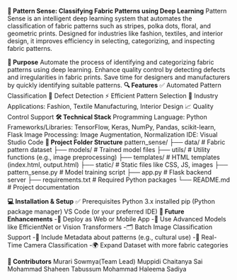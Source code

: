 **🧵 Pattern Sense: Classifying Fabric Patterns using Deep Learning**
Pattern Sense is an intelligent deep learning system that automates the classification of fabric patterns such as stripes, polka dots, floral, and geometric prints. Designed for industries like fashion, textiles, and interior design, it improves efficiency in selecting, categorizing, and inspecting fabric patterns.

**🎯 Purpose**
Automate the process of identifying and categorizing fabric patterns using deep learning.
Enhance quality control by detecting defects and irregularities in fabric prints.
Save time for designers and manufacturers by quickly identifying suitable patterns.
**🔍 Features**
✅ Automated Pattern Classification
🧪 Defect Detection
⚡ Efficient Pattern Selection
🧵 Industry Applications: Fashion, Textile Manufacturing, Interior Design
📈 Quality Control Support
**🛠 Technical Stack**
Programming Language: Python
Frameworks/Libraries: TensorFlow, Keras, NumPy, Pandas, scikit-learn, Flask
Image Processing: Image Augmentation, Normalization
IDE: Visual Studio Code
**📁 Project Folder Structure**
pattern_sense/ ├── data/ # Fabric pattern dataset ├── models/ # Trained model files ├── utils/ # Utility functions (e.g., image preprocessing) ├── templates/ # HTML templates (index.html, output.html) ├── static/ # Static files like CSS, JS, images ├── pattern_sense.py # Model training script ├── app.py # Flask backend server ├── requirements.txt # Required Python packages └── README.md # Project documentation

**💻 Installation & Setup**
✅ Prerequisites
Python 3.x installed
pip (Python package manager)
VS Code (or your preferred IDE)
**🔮 Future Enhancements**
-📱 Deploy as Web or Mobile App -🧠 Use Advanced Models like EfficientNet or Vision Transformers -🗂️ Batch Image Classification Support -🧵 Include Metadata about patterns (e.g., cultural use) -📸 Real-Time Camera Classification -🌍 Expand Dataset with more fabric categories

**🤝 Contributors**
Murari Sowmya(Team Lead) Muppidi Chaitanya Sai Mohammad Shaheen Tabussum Mohammad Haleema Sadiya
